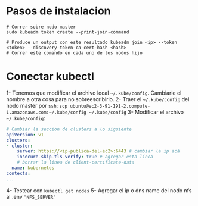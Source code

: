 # Pasos de instalacion
```
# Correr sobre nodo master
sudo kubeadm token create --print-join-command

# Produce un output con este resultado kubeadm join <ip> --token <token> --discovery-token-ca-cert-hash <hash>
# Correr este comando en cada uno de los nodos hijo

```

# Conectar kubectl
1- Tenemos que modificar el archivo local `~/.kube/config`. Cambiarle el nombre a otra cosa para no sobreescribirlo.
2- Traer el `~/.kube/config` del nodo master por `ssh`: `scp ubuntu@ec2-3-91-191-2.compute-1.amazonaws.com:~/.kube/config ~/.kube/config`
3- Modificar el archivo `~/.kube/config`:
```yaml
# Cambiar la seccion de clusters a lo siguiente
apiVersion: v1
clusters:
- cluster:
    server: https://<ip-publica-del-ec2>:6443 # cambiar la ip acá
    insecure-skip-tls-verify: true # agregar esta linea
    # borrar la linea de client-certificate-data
  name: kubernetes
contexts:
...
```
4- Testear con `kubectl get nodes`
5- Agregar el ip o dns name del nodo nfs al .env `"NFS_SERVER"`